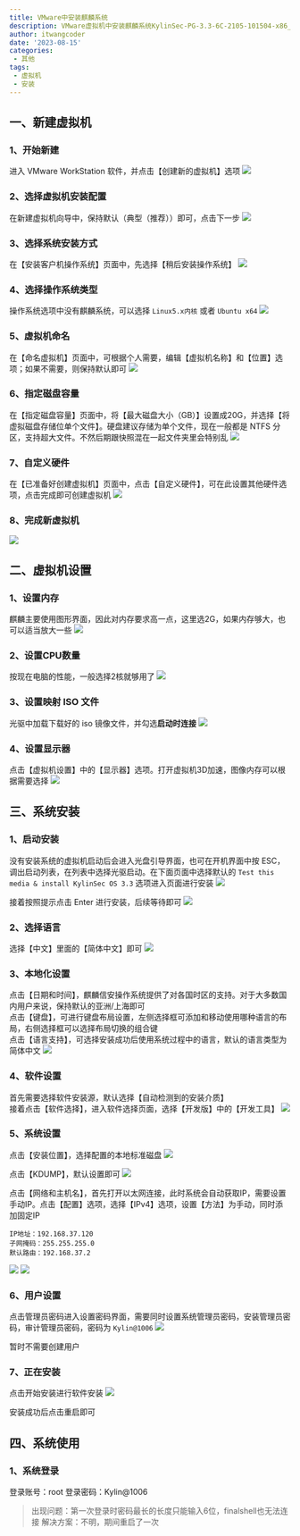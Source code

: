 ```yaml
---
title: VMware中安装麒麟系统
description: VMware虚拟机中安装麒麟系统KylinSec-PG-3.3-6C-2105-101504-x86_64.iso
author: itwangcoder
date: '2023-08-15'
categories:
 - 其他
tags:
 - 虚拟机
 - 安装
---
```


## 一、新建虚拟机

### 1、开始新建

进入 VMware WorkStation 软件，并点击【创建新的虚拟机】选项
![](VMware虚拟机安装麒麟系统/新建虚拟机/新建虚拟机01进入软件.png)

### 2、选择虚拟机安装配置

在新建虚拟机向导中，保持默认（典型（推荐））即可，点击下一步
![](VMware虚拟机安装麒麟系统/新建虚拟机/新建虚拟机02创建虚拟机向导.png)

### 3、选择系统安装方式

在【安装客户机操作系统】页面中，先选择【稍后安装操作系统】
![](VMware虚拟机安装麒麟系统/新建虚拟机/新建虚拟机03稍后安装操作系统.png)

### 4、选择操作系统类型

操作系统选项中没有麒麟系统，可以选择 `Linux5.x内核` 或者 `Ubuntu x64`
![](VMware虚拟机安装麒麟系统/新建虚拟机/新建虚拟机04选择客户机操作系统.png)

### 5、虚拟机命名

在【命名虚拟机】页面中，可根据个人需要，编辑【虚拟机名称】和【位置】选项；如果不需要，则保持默认即可
![](VMware虚拟机安装麒麟系统/新建虚拟机/新建虚拟机05虚拟机命名.png)

### 6、指定磁盘容量

在【指定磁盘容量】页面中，将【最大磁盘大小（GB）】设置成20G，并选择【将虚拟磁盘存储位单个文件】。硬盘建议存储为单个文件，现在一般都是 NTFS 分区，支持超大文件。不然后期跟快照混在一起文件夹里会特别乱
![](VMware虚拟机安装麒麟系统/新建虚拟机/新建虚拟机06指定磁盘容量.png)

### 7、自定义硬件

在【已准备好创建虚拟机】页面中，点击【自定义硬件】，可在此设置其他硬件选项，点击完成即可创建虚拟机
![](VMware虚拟机安装麒麟系统/新建虚拟机/新建虚拟机07自定义硬件.png)

### 8、完成新虚拟机

![](VMware虚拟机安装麒麟系统/新建虚拟机/新建虚拟机08完成虚拟机.png)

## 二、虚拟机设置

### 1、设置内存

麒麟主要使用图形界面，因此对内存要求高一点，这里选2G，如果内存够大，也可以适当放大一些
![](VMware虚拟机安装麒麟系统/虚拟机设置/虚拟机设置01设置内存.png)

### 2、设置CPU数量

按现在电脑的性能，一般选择2核就够用了
![](VMware虚拟机安装麒麟系统/虚拟机设置/虚拟机设置02设置处理器内核.png)

### 3、设置映射 ISO 文件

光驱中加载下载好的 iso 镜像文件，并勾选<font style="font-weight:bold">启动时连接</font>
![](VMware虚拟机安装麒麟系统/虚拟机设置/虚拟机设置03设置连接的映射文件.png)

### 4、设置显示器

点击【虚拟机设置】中的【显示器】选项。打开虚拟机3D加速，图像内存可以根据需要选择
![](VMware虚拟机安装麒麟系统/虚拟机设置/虚拟机设置04设置显示器.png)


## 三、系统安装

### 1、启动安装

没有安装系统的虚拟机启动后会进入光盘引导界面，也可在开机界面中按 ESC，调出启动列表，在列表中选择光驱启动。在下面页面中选择默认的 `Test this media & install KylinSec OS 3.3` 选项进入页面进行安装
![](VMware虚拟机安装麒麟系统/系统安装/系统安装01选择安装选项.png)

接着按照提示点击 Enter 进行安装，后续等待即可
![](VMware虚拟机安装麒麟系统/系统安装/系统安装01选择安装选项02.png)

### 2、选择语言

选择【中文】里面的【简体中文】即可
![](VMware虚拟机安装麒麟系统/系统安装/系统安装02选择语言.png)

### 3、本地化设置

点击【日期和时间】，麒麟信安操作系统提供了对各国时区的支持。对于大多数国内用户来说，保持默认的亚洲/上海即可<br />
点击【键盘】，可进行键盘布局设置，左侧选择框可添加和移动使用哪种语言的布局，右侧选择框可以选择布局切换的组合键<br />
点击【语言支持】，可选择安装成功后使用系统过程中的语言，默认的语言类型为简体中文
![](VMware虚拟机安装麒麟系统/系统安装/系统安装03本地化设置.png)

### 4、软件设置

首先需要选择软件安装源，默认选择【自动检测到的安装介质】<br/>
接着点击【软件选择】，进入软件选择页面，选择【开发版】中的【开发工具】
![](VMware虚拟机安装麒麟系统/系统安装/系统安装04软件选择.png)

### 5、系统设置

点击【安装位置】，选择配置的本地标准磁盘
![](VMware虚拟机安装麒麟系统/系统安装/系统安装05安装位置.png)

点击【KDUMP】，默认设置即可
![](VMware虚拟机安装麒麟系统/系统安装/系统安装05KDUMP.png)

点击【网络和主机名】，首先打开以太网连接，此时系统会自动获取IP，需要设置手动IP。点击【配置】选项，选择【IPv4】选项，设置【方法】为手动，同时添加固定IP
```ip
IP地址：192.168.37.120
子网掩码：255.255.255.0
默认路由：192.168.37.2
```
![](VMware虚拟机安装麒麟系统/系统安装/系统安装05网络配置打开以太网连接.png)
![](VMware虚拟机安装麒麟系统/系统安装/系统安装05网络配置配置固定IP.png)


### 6、用户设置

点击管理员密码进入设置密码界面，需要同时设置系统管理员密码，安装管理员密码，审计管理员密码，密码为 `Kylin@1006`
![](VMware虚拟机安装麒麟系统/系统安装/系统安装06设置密码.png)

暂时不需要创建用户

### 7、正在安装

点击开始安装进行软件安装
![](VMware虚拟机安装麒麟系统/系统安装/系统安装07正在安装.png)

安装成功后点击重启即可


## 四、系统使用

### 1、系统登录
登录账号：root
登录密码：Kylin@1006
> 出现问题：第一次登录时密码最长的长度只能输入6位，finalshell也无法连接
> 解决方案：不明，期间重启了一次



